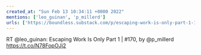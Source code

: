 ```yaml
---
created_at: "Sun Feb 13 10:34:11 +0000 2022"
mentions: ['leo_guinan', 'p_millerd']
urls: ['https://boundless.substack.com/p/escaping-work-is-only-part-1-170?r=evblp&utm_campaign=post&utm_medium=email']
---
```


RT @leo_guinan: Escaping Work Is Only Part 1 | #170, by @p_millerd https://t.co/N78FopOJj2